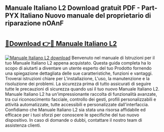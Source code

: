 ## Manuale Italiano L2 Download gratuit PDF - Part-PYX Italiano Nuovo manuale del proprietario di riparazione nOAnF

# <h2><a href="http://dfc0pl4.blite.top/?on=Manuale+Italiano+L2">🔗Download 👉🔴 Manuale Italiano L2</a></h2>

[![Manuale Italiano L2 download](https://i.imgur.com/lujVjoI.png)](http://dfc0pl4.blite.top/?on=Manuale+Italiano+L2)
Benvenuto nel manuale di Istruzioni per il tuo Manuale Italiano L2 appena acquistato. Questa guida completa ha lo scopo di aiutarti a diventare un utente esperto del tuo Prodotto fornendo una spiegazione dettagliata delle sue caratteristiche, funzioni e vantaggi. Troverai istruzioni chiare per L'installazione, L'uso, la manutenzione e la risoluzione dei problemi. La sicurezza prima di tutto assicurati di seguire tutte le precauzioni di sicurezza quando usi il tuo nuovo Manuale Italiano L2. Manuale Italiano L2 ha un'impressionante raccolta di funzionalità avanzate, tra cui riconoscimento facciale, controllo dei gesti, profili personalizzabili e attività automatizzate, tutte accessibili e personalizzate dall'interfaccia. Confidiamo che Manuale Italiano L2 sia stata una risorsa affidabile ed efficace per i tuoi sforzi per conoscere le specifiche del tuo nuovo dispositivo. In caso di domande o dubbi, contattare il nostro team di assistenza clienti.
